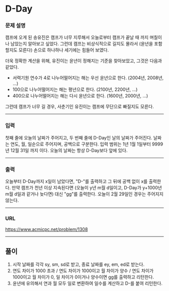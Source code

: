 # D-Day

### 문제 설명

캠프에 오게 된 송유진은 캠프가 너무 지루해서 오늘로부터 캠프가 끝날 때 까지 며칠이나 남았는지 알아보고 싶었다. 그런데 캠프는 비상식적으로 길지도 몰라서 (윤년을 포함할지도 모른다) 손으로 하나하나 세기에는 힘들어 보였다.

더욱 정확한 계산을 위해, 유진이는 윤년이 정해지는 기준을 찾아보았고, 그것은 다음과 같았다.

- 서력기원 연수가 4로 나누어떨어지는 해는 우선 윤년으로 한다. (2004년, 2008년, …)
- 100으로 나누어떨어지는 해는 평년으로 한다. (2100년, 2200년, …)
- 400으로 나누어떨어지는 해는 다시 윤년으로 한다. (1600년, 2000년, …)

그런데 캠프가 너무 길 경우, 사춘기인 유진이는 캠프에 무단으로 빠질지도 모른다.

-----------
### 입력

첫째 줄에 오늘의 날짜가 주어지고, 두 번째 줄에 D-Day인 날의 날짜가 주어진다. 날짜는 연도, 월, 일순으로 주어지며, 공백으로 구분한다. 입력 범위는 1년 1월 1일부터 9999년 12월 31일 까지 이다. 오늘의 날짜는 항상 D-Day보다 앞에 있다.

-----------
### 출력

오늘부터 D-Day까지 x일이 남았다면, "D-"를 출력하고 그 뒤에 공백 없이 x를 출력한다. 만약 캠프가 천년 이상 지속된다면 (오늘이 y년 m월 d일이고, D-Day가 y+1000년 m월 d일과 같거나 늦다면) 대신 "gg"를 출력한다. 오늘이 2월 29일인 경우는 주어지지 않는다.

-----------
### URL

https://www.acmicpc.net/problem/1308

-----------
## 풀이
1. 시작 날짜를 각각 sy, sm, sd로 받고, 종료 날짜를 ey, em, ed로 받는다.
2. 연도 차이가 1000 초과 / 연도 차이가 1000이고 월 차이가 양수 / 연도 차이가 1000이고 월 차이가 0, 일 차이가 0이거나 양수이면 gg를 출력하고 리턴한다.
3. 윤년에 유의해서 연과 월 모두 일로 변환하여 일수를 계산하고 D-를 붙여 리턴한다.